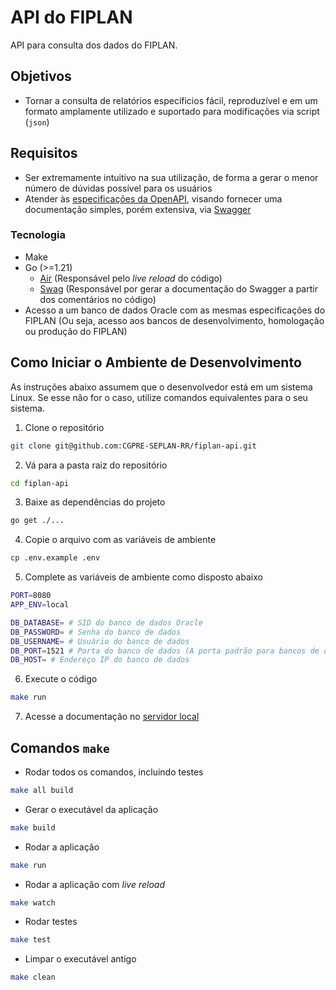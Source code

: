 # API do FIPLAN 

API para consulta dos dados do FIPLAN.

## Objetivos

- Tornar a consulta de relatórios específicios fácil, reproduzível e em um formato amplamente utilizado e suportado para modificações via script (`json`)

## Requisitos

- Ser extremamente intuitivo na sua utilização, de forma a gerar o menor número de dúvidas possível para os usuários
- Atender às [especificações da OpenAPI](https://swagger.io/specification/), visando fornecer uma documentação simples, porém extensiva, via [Swagger](https://swagger.io/)

### Tecnologia

- Make
- Go (>=1.21)
    - [Air](https://github.com/cosmtrek/air) (Responsável pelo *live reload* do código)
    - [Swag](https://github.com/swaggo/swag) (Responsável por gerar a documentação do Swagger a partir dos comentários no código)
- Acesso a um banco de dados Oracle com as mesmas especificações do FIPLAN (Ou seja, acesso aos bancos de desenvolvimento, homologação ou produção do FIPLAN)

## Como Iniciar o Ambiente de Desenvolvimento

As instruções abaixo assumem que o desenvolvedor está em um sistema Linux. Se esse não for o caso, utilize comandos equivalentes para o seu sistema.

1. Clone o repositório

```bash
git clone git@github.com:CGPRE-SEPLAN-RR/fiplan-api.git
```

2. Vá para a pasta raiz do repositório

```bash
cd fiplan-api
```

3. Baixe as dependências do projeto

```bash
go get ./...
```

4. Copie o arquivo com as variáveis de ambiente

```bash
cp .env.example .env
```

5. Complete as variáveis de ambiente como disposto abaixo

```bash
PORT=8080
APP_ENV=local

DB_DATABASE= # SID do banco de dados Oracle
DB_PASSWORD= # Senha do banco de dados
DB_USERNAME= # Usuário do banco de dados
DB_PORT=1521 # Porta do banco de dados (A porta padrão para bancos de dado Oracle é a 1521)
DB_HOST= # Endereço IP do banco de dados
```

6. Execute o código

```bash
make run
```

7. Acesse a documentação no [servidor local](http://localhost:8080/swagger/index.html)

## Comandos `make`

- Rodar todos os comandos, incluindo testes

```bash
make all build
```

- Gerar o executável da aplicação

```bash
make build
```

- Rodar a aplicação

```bash
make run
```

- Rodar a aplicação com *live reload*

```bash
make watch
```

- Rodar testes

```bash
make test
```

- Limpar o executável antigo

```bash
make clean
```

